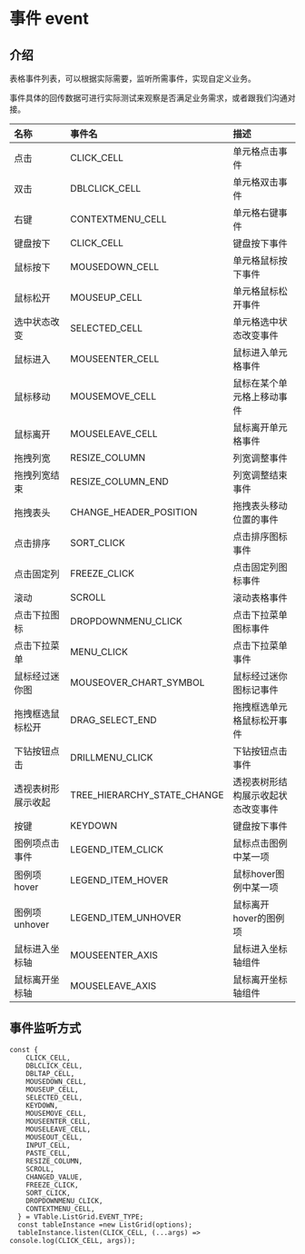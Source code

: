# 事件 event

## 介绍

表格事件列表，可以根据实际需要，监听所需事件，实现自定义业务。

事件具体的回传数据可进行实际测试来观察是否满足业务需求，或者跟我们沟通对接。

|名称|事件名|描述|
|:----|:----|:----|
|点击|CLICK\_CELL|单元格点击事件|
|双击|DBLCLICK\_CELL|单元格双击事件|
|右键|CONTEXTMENU\_CELL|单元格右键事件|
|键盘按下|CLICK\_CELL|键盘按下事件|
|鼠标按下|MOUSEDOWN\_CELL|单元格鼠标按下事件|
|鼠标松开|MOUSEUP\_CELL|单元格鼠标松开事件|
|选中状态改变|SELECTED\_CELL|单元格选中状态改变事件|
|鼠标进入|MOUSEENTER\_CELL|鼠标进入单元格事件|
|鼠标移动|MOUSEMOVE\_CELL|鼠标在某个单元格上移动事件|
|鼠标离开|MOUSELEAVE\_CELL|鼠标离开单元格事件|
|拖拽列宽|RESIZE\_COLUMN|列宽调整事件|
|拖拽列宽结束|RESIZE\_COLUMN\_END|列宽调整结束事件|
|拖拽表头|CHANGE\_HEADER\_POSITION|拖拽表头移动位置的事件|
|点击排序|SORT\_CLICK|点击排序图标事件|
|点击固定列|FREEZE\_CLICK|点击固定列图标事件|
|滚动|SCROLL|滚动表格事件|
|点击下拉图标|DROPDOWNMENU\_CLICK|点击下拉菜单图标事件|
|点击下拉菜单|MENU\_CLICK|点击下拉菜单事件|
|鼠标经过迷你图|MOUSEOVER\_CHART\_SYMBOL|鼠标经过迷你图标记事件|
|拖拽框选鼠标松开|DRAG\_SELECT\_END|拖拽框选单元格鼠标松开事件|
|下钻按钮点击|DRILLMENU\_CLICK|下钻按钮点击事件|
|透视表树形展示收起|TREE\_HIERARCHY\_STATE\_CHANGE|透视表树形结构展示收起状态改变事件|
|按键|KEYDOWN|键盘按下事件|
|图例项点击事件|LEGEND\_ITEM\_CLICK|鼠标点击图例中某一项|
|图例项hover|LEGEND\_ITEM\_HOVER|鼠标hover图例中某一项|
|图例项unhover|LEGEND\_ITEM\_UNHOVER|鼠标离开hover的图例项|
|鼠标进入坐标轴|MOUSEENTER\_AXIS|鼠标进入坐标轴组件|
|鼠标离开坐标轴|MOUSELEAVE\_AXIS|鼠标离开坐标轴组件|

## 事件监听方式

```
const {
    CLICK_CELL,
    DBLCLICK_CELL,
    DBLTAP_CELL,
    MOUSEDOWN_CELL,
    MOUSEUP_CELL,
    SELECTED_CELL,
    KEYDOWN,
    MOUSEMOVE_CELL,
    MOUSEENTER_CELL,
    MOUSELEAVE_CELL,
    MOUSEOUT_CELL,
    INPUT_CELL,
    PASTE_CELL,
    RESIZE_COLUMN,
    SCROLL,
    CHANGED_VALUE,
    FREEZE_CLICK,
    SORT_CLICK,
    DROPDOWNMENU_CLICK,
    CONTEXTMENU_CELL,
  } = VTable.ListGrid.EVENT_TYPE;
  const tableInstance =new ListGrid(options);
  tableInstance.listen(CLICK_CELL, (...args) => console.log(CLICK_CELL, args));
```
